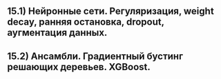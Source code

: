 ## 15.1) Нейронные сети. Регуляризация, weight decay, ранняя остановка, dropout, аугментация данных.


## 15.2) Ансамбли. Градиентный бустинг решающих деревьев. XGBoost.

